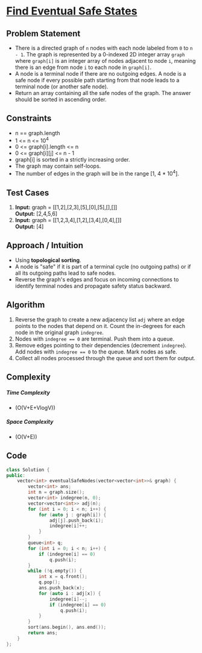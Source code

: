 # [Find Eventual Safe States](https://leetcode.com/problems/find-eventual-safe-states/description/)

## Problem Statement
- There is a directed graph of `n` nodes with each node labeled from `0` to `n - 1`. The graph is represented by a 0-indexed 2D integer array `graph` where `graph[i]` is an integer array of nodes adjacent to node `i`, meaning there is an edge from node `i` to each node in `graph[i]`.
- A node is a terminal node if there are no outgoing edges. A node is a safe node if every possible path starting from that node leads to a terminal node (or another safe node).
- Return an array containing all the safe nodes of the graph. The answer should be sorted in ascending order.


## Constraints
- n == graph.length
- 1 <= n <= 10<sup>4</sup>
- 0 <= graph[i].length <= n
- 0 <= graph[i][j] <= n - 1
- graph[i] is sorted in a strictly increasing order.
- The graph may contain self-loops.
- The number of edges in the graph will be in the range [1, 4 * 10<sup>4</sup>].


## Test Cases
1. **Input:** graph = \[[1,2],[2,3],[5],[0],[5],[],[]] <br>
**Output:** [2,4,5,6]
2. **Input:** graph = \[[1,2,3,4],[1,2],[3,4],[0,4],[]] <br>
**Output:** [4]

## Approach / Intuition 
- Using **topological sorting**.
- A node is "safe" if it is part of a terminal cycle (no outgoing paths) or if all its outgoing paths lead to safe nodes. 
- Reverse the graph's edges and focus on incoming connections to identify terminal nodes and propagate safety status backward.

## Algorithm 
1. Reverse the graph to create a new adjacency list `adj` where an edge points to the nodes that depend on it. Count the in-degrees for each node in the original graph `indegree`.
2. Nodes with `indegree == 0` are terminal. Push them into a queue.
3. Remove edges pointing to their dependencies (decrement `indegree`). Add nodes with `indegree == 0` to the queue. Mark nodes as safe.
4. Collect all nodes processed through the queue and sort them for output.

## Complexity
##### Time Complexity
- \(O(V+E+VlogV)\)
##### Space Complexity
- \(O(V+E)\)

## Code
```cpp
class Solution {
public:
    vector<int> eventualSafeNodes(vector<vector<int>>& graph) {
        vector<int> ans;
        int n = graph.size();
        vector<int> indegree(n, 0);
        vector<vector<int>> adj(n);
        for (int i = 0; i < n; i++) {
            for (auto j : graph[i]) {
                adj[j].push_back(i);
                indegree[i]++;
            }
        }
        queue<int> q;
        for (int i = 0; i < n; i++) {
            if (indegree[i] == 0)
                q.push(i);
        }
        while (!q.empty()) {
            int x = q.front();
            q.pop();
            ans.push_back(x);
            for (auto i : adj[x]) {
                indegree[i]--;
                if (indegree[i] == 0)
                    q.push(i);
            }
        }
        sort(ans.begin(), ans.end());
        return ans;
    }
};
```
